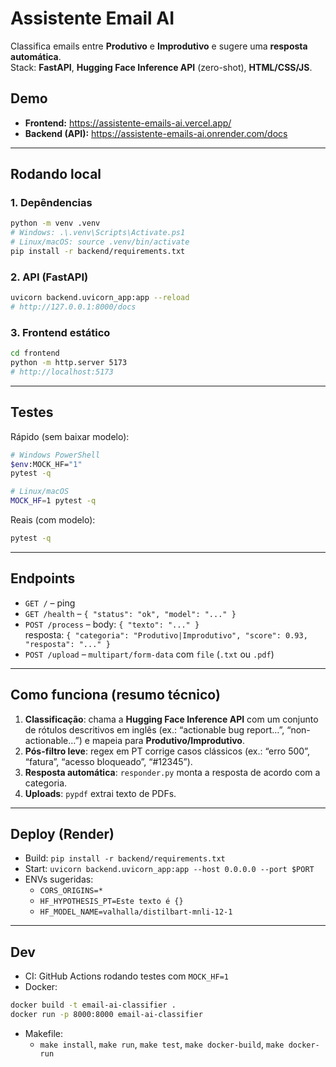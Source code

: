 # Assistente Email AI

Classifica emails entre **Produtivo** e **Improdutivo** e sugere uma **resposta automática**.  
Stack: **FastAPI**, **Hugging Face Inference API** (zero-shot), **HTML/CSS/JS**.

## Demo
- **Frontend:** https://assistente-emails-ai.vercel.app/
- **Backend (API):** https://assistente-emails-ai.onrender.com/docs

---

## Rodando local

### 1. Depêndencias
```bash
python -m venv .venv
# Windows: .\.venv\Scripts\Activate.ps1
# Linux/macOS: source .venv/bin/activate
pip install -r backend/requirements.txt
```

### 2. API (FastAPI)
```bash
uvicorn backend.uvicorn_app:app --reload
# http://127.0.0.1:8000/docs
```

### 3. Frontend estático
```bash
cd frontend
python -m http.server 5173
# http://localhost:5173
```

---

## Testes
Rápido (sem baixar modelo):
```bash
# Windows PowerShell
$env:MOCK_HF="1"
pytest -q

# Linux/macOS
MOCK_HF=1 pytest -q
```

Reais (com modelo):
```bash
pytest -q
```

---

## Endpoints
- `GET /` – ping
- `GET /health` – `{ "status": "ok", "model": "..." }`
- `POST /process` – body: `{ "texto": "..." }`  
  resposta: `{ "categoria": "Produtivo|Improdutivo", "score": 0.93, "resposta": "..." }`
- `POST /upload` – `multipart/form-data` com `file` (`.txt` ou `.pdf`)

---

## Como funciona (resumo técnico)
1. **Classificação**: chama a **Hugging Face Inference API** com um conjunto de rótulos descritivos em inglês
   (ex.: “actionable bug report…”, “non-actionable…”) e mapeia para **Produtivo/Improdutivo**.
2. **Pós-filtro leve**: regex em PT corrige casos clássicos (ex.: “erro 500”, “fatura”, “acesso bloqueado”, “#12345”).
3. **Resposta automática**: `responder.py` monta a resposta de acordo com a categoria.
4. **Uploads**: `pypdf` extrai texto de PDFs.

---

## Deploy (Render)
- Build: `pip install -r backend/requirements.txt`
- Start: `uvicorn backend.uvicorn_app:app --host 0.0.0.0 --port $PORT`
- ENVs sugeridas:
    - `CORS_ORIGINS=*`
    - `HF_HYPOTHESIS_PT=Este texto é {}`
    - `HF_MODEL_NAME=valhalla/distilbart-mnli-12-1`

---

## Dev
- CI: GitHub Actions rodando testes com `MOCK_HF=1`
- Docker:
```bash
docker build -t email-ai-classifier .
docker run -p 8000:8000 email-ai-classifier
```
- Makefile:
    - `make install`, `make run`, `make test`, `make docker-build`, `make docker-run`